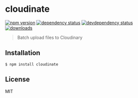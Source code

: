 # cloudinate

[![npm version][version-badge]][version-url]
[![dependency status][dependency-badge]][dependency-url]
[![devdependency status][devdependency-badge]][devdependency-url]
[![downloads][downloads-badge]][downloads-url]

> Batch upload files to Cloudinary

## Installation

```
$ npm install cloudinate
```

## License

MIT

[dependency-badge]: https://david-dm.org/superwolff/cloudinate.svg
[dependency-url]: https://david-dm.org/superwolff/cloudinate
[devdependency-badge]: https://david-dm.org/superwolff/cloudinate/dev-status.svg
[devdependency-url]: https://david-dm.org/superwolff/cloudinate#info=devDependencies
[downloads-badge]: https://img.shields.io/npm/dm/cloudinate.svg
[downloads-url]: https://www.npmjs.com/package/cloudinate
[version-badge]: https://img.shields.io/npm/v/cloudinate.svg
[version-url]: https://www.npmjs.com/package/cloudinate

